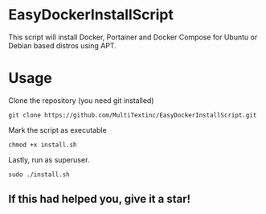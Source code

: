 # EasyDockerInstallScript
This script will install Docker, Portainer and Docker Compose for Ubuntu or Debian based distros using APT.
 
# Usage

Clone the repository (you need git installed)
```
git clone https://github.com/MultiTextinc/EasyDockerInstallScript.git
```
Mark the script as executable
```
chmod +x install.sh
```
Lastly, run as superuser.
```
sudo ./install.sh
```

## If this had helped you, give it a star!
